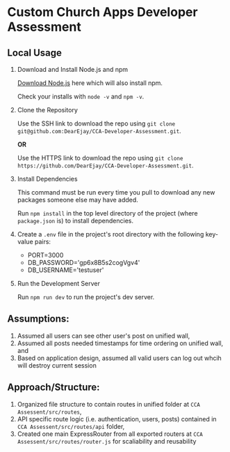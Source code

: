 # Custom Church Apps Developer Assessment

## Local Usage
1. Download and Install Node.js and npm

    [Download Node.js](https://nodejs.org/en/download/) here which will also install npm.

    Check your installs with `node -v` and `npm -v`.

2. Clone the Repository

    Use the SSH link to download the repo using `git clone git@github.com:DearEjay/CCA-Developer-Assessment.git`.

    **OR**

    Use the HTTPS link to download the repo using `git clone https://github.com/DearEjay/CCA-Developer-Assessment.git`.

3. Install Dependencies

    This command must be run every time you pull to download any new packages someone else may have added.

    Run `npm install` in the top level directory of the project (where `package.json` is) to install dependencies.

4. Create a `.env` file in the project's root directory with the following key-value pairs: 
    - PORT=3000
    - DB_PASSWORD='gp6x8B5s2cogVgv4'
    - DB_USERNAME='testuser'

5. Run the Development Server


    Run `npm run dev` to run the project's dev server.

## Assumptions:
1. Assumed all users can see other user's post on unified wall,
2. Assumed all posts needed timestamps for time ordering on unified wall, and 
3. Based on application design, assumed all valid users can log out whcih will destroy current session

## Approach/Structure:
1. Organized file structure to contain routes in unified folder at `CCA Assessent/src/routes`, 
2. API specific route logic (i.e. authentication, users, posts) contained in `CCA Assessent/src/routes/api` folder, 
3. Created one main ExpressRouter from all exported routers at `CCA Assessent/src/routes/router.js`  for scaliability and reusability
